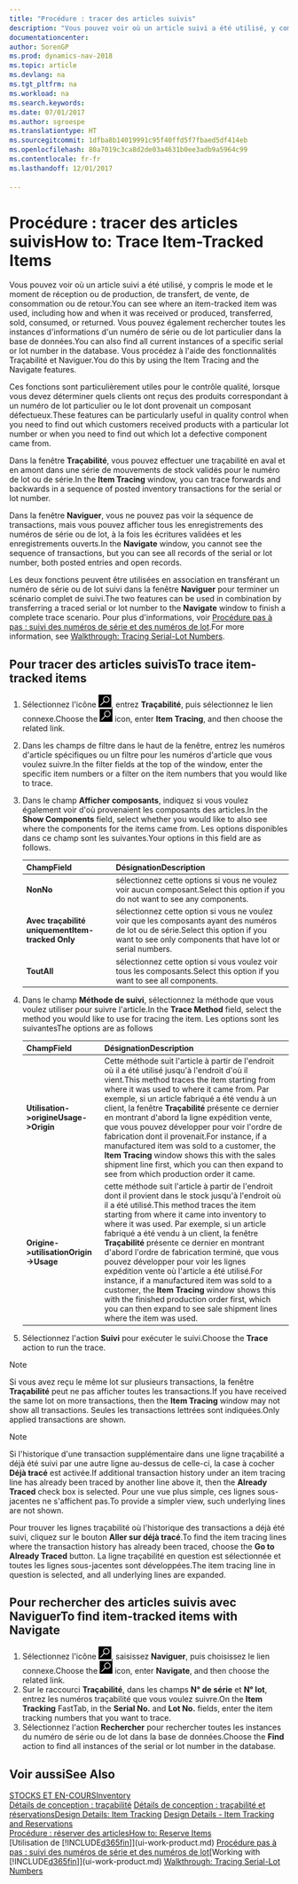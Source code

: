 ```yaml
---
title: "Procédure : tracer des articles suivis"
description: "Vous pouvez voir où un article suivi a été utilisé, y compris le mode et le moment de réception ou de production, de transfert, de vente, de consommation ou de retour. Vous pouvez également rechercher toutes les instances d'informations d'un numéro de série ou de lot particulier dans la base de données. Vous procédez à l'aide des fonctionnalités Traçabilité et Naviguer."
documentationcenter: 
author: SorenGP
ms.prod: dynamics-nav-2018
ms.topic: article
ms.devlang: na
ms.tgt_pltfrm: na
ms.workload: na
ms.search.keywords: 
ms.date: 07/01/2017
ms.author: sgroespe
ms.translationtype: HT
ms.sourcegitcommit: 1dfba8b14019991c95f40ffd5f7fbaed5df414eb
ms.openlocfilehash: 80a7019c3ca8d2de03a4631b0ee3adb9a5964c99
ms.contentlocale: fr-fr
ms.lasthandoff: 12/01/2017

---
```

# <a name="how-to-trace-item-tracked-items"></a><span data-ttu-id="cf6d6-105">Procédure : tracer des articles suivis</span><span class="sxs-lookup"><span data-stu-id="cf6d6-105">How to: Trace Item-Tracked Items</span></span>
<span data-ttu-id="cf6d6-106">Vous pouvez voir où un article suivi a été utilisé, y compris le mode et le moment de réception ou de production, de transfert, de vente, de consommation ou de retour.</span><span class="sxs-lookup"><span data-stu-id="cf6d6-106">You can see where an item-tracked item was used, including how and when it was received or produced, transferred, sold, consumed, or returned.</span></span> <span data-ttu-id="cf6d6-107">Vous pouvez également rechercher toutes les instances d'informations d'un numéro de série ou de lot particulier dans la base de données.</span><span class="sxs-lookup"><span data-stu-id="cf6d6-107">You can also find all current instances of a specific serial or lot number in the database.</span></span> <span data-ttu-id="cf6d6-108">Vous procédez à l'aide des fonctionnalités Traçabilité et Naviguer.</span><span class="sxs-lookup"><span data-stu-id="cf6d6-108">You do this by using the Item Tracing and the Navigate features.</span></span>  

 <span data-ttu-id="cf6d6-109">Ces fonctions sont particulièrement utiles pour le contrôle qualité, lorsque vous devez déterminer quels clients ont reçus des produits correspondant à un numéro de lot particulier ou le lot dont provenait un composant défectueux.</span><span class="sxs-lookup"><span data-stu-id="cf6d6-109">These features can be particularly useful in quality control when you need to find out which customers received products with a particular lot number or when you need to find out which lot a defective component came from.</span></span>  

 <span data-ttu-id="cf6d6-110">Dans la fenêtre **Traçabilité**, vous pouvez effectuer une traçabilité en aval et en amont dans une série de mouvements de stock validés pour le numéro de lot ou de série.</span><span class="sxs-lookup"><span data-stu-id="cf6d6-110">In the **Item Tracing** window, you can trace forwards and backwards in a sequence of posted inventory transactions for the serial or lot number.</span></span>  

 <span data-ttu-id="cf6d6-111">Dans la fenêtre **Naviguer**, vous ne pouvez pas voir la séquence de transactions, mais vous pouvez afficher tous les enregistrements des numéros de série ou de lot, à la fois les écritures validées et les enregistrements ouverts.</span><span class="sxs-lookup"><span data-stu-id="cf6d6-111">In the **Navigate** window, you cannot see the sequence of transactions, but you can see all records of the serial or lot number, both posted entries and open records.</span></span>  

 <span data-ttu-id="cf6d6-112">Les deux fonctions peuvent être utilisées en association en transférant un numéro de série ou de lot suivi dans la fenêtre **Naviguer** pour terminer un scénario complet de suivi.</span><span class="sxs-lookup"><span data-stu-id="cf6d6-112">The two features can be used in combination by transferring a traced serial or lot number to the **Navigate** window to finish a complete trace scenario.</span></span> <span data-ttu-id="cf6d6-113">Pour plus d'informations, voir [Procédure pas à pas : suivi des numéros de série et des numéros de lot](walkthrough-tracing-serial-lot-numbers.md).</span><span class="sxs-lookup"><span data-stu-id="cf6d6-113">For more information, see [Walkthrough: Tracing Serial-Lot Numbers](walkthrough-tracing-serial-lot-numbers.md).</span></span>  

## <a name="to-trace-item-tracked-items"></a><span data-ttu-id="cf6d6-114">Pour tracer des articles suivis</span><span class="sxs-lookup"><span data-stu-id="cf6d6-114">To trace item-tracked items</span></span>  

1.  <span data-ttu-id="cf6d6-115">Sélectionnez l'icône ![Page ou état pour la recherche](media/ui-search/search_small.png "Page ou état pour la recherche"), entrez **Traçabilité**, puis sélectionnez le lien connexe.</span><span class="sxs-lookup"><span data-stu-id="cf6d6-115">Choose the ![Search for Page or Report](media/ui-search/search_small.png "Search for Page or Report icon") icon, enter **Item Tracing**, and then choose the related link.</span></span>  
2.  <span data-ttu-id="cf6d6-116">Dans les champs de filtre dans le haut de la fenêtre, entrez les numéros d'article spécifiques ou un filtre pour les numéros d'article que vous voulez suivre.</span><span class="sxs-lookup"><span data-stu-id="cf6d6-116">In the filter fields at the top of the window, enter the specific item numbers or a filter on the item numbers that you would like to trace.</span></span>  
3.  <span data-ttu-id="cf6d6-117">Dans le champ **Afficher composants**, indiquez si vous voulez également voir d'où provenaient les composants des articles.</span><span class="sxs-lookup"><span data-stu-id="cf6d6-117">In the **Show Components** field, select whether you would like to also see where the components for the items came from.</span></span> <span data-ttu-id="cf6d6-118">Les options disponibles dans ce champ sont les suivantes.</span><span class="sxs-lookup"><span data-stu-id="cf6d6-118">Your options in this field are as follows.</span></span>  

    |<span data-ttu-id="cf6d6-119">Champ</span><span class="sxs-lookup"><span data-stu-id="cf6d6-119">Field</span></span>|<span data-ttu-id="cf6d6-120">Désignation</span><span class="sxs-lookup"><span data-stu-id="cf6d6-120">Description</span></span>|  
    |----------------------------------|---------------------------------------|  
    |<span data-ttu-id="cf6d6-121">**Non**</span><span class="sxs-lookup"><span data-stu-id="cf6d6-121">**No**</span></span>|<span data-ttu-id="cf6d6-122">sélectionnez cette options si vous ne voulez voir aucun composant.</span><span class="sxs-lookup"><span data-stu-id="cf6d6-122">Select this option if you do not want to see any components.</span></span>|  
    |<span data-ttu-id="cf6d6-123">**Avec traçabilité uniquement**</span><span class="sxs-lookup"><span data-stu-id="cf6d6-123">**Item-tracked Only**</span></span>|<span data-ttu-id="cf6d6-124">sélectionnez cette option si vous ne voulez voir que les composants ayant des numéros de lot ou de série.</span><span class="sxs-lookup"><span data-stu-id="cf6d6-124">Select this option if you want to see only components that have lot or serial numbers.</span></span>|  
    |<span data-ttu-id="cf6d6-125">**Tout**</span><span class="sxs-lookup"><span data-stu-id="cf6d6-125">**All**</span></span>|<span data-ttu-id="cf6d6-126">sélectionnez cette option si vous voulez voir tous les composants.</span><span class="sxs-lookup"><span data-stu-id="cf6d6-126">Select this option if you want to see all components.</span></span>|  

4.  <span data-ttu-id="cf6d6-127">Dans le champ **Méthode de suivi**, sélectionnez la méthode que vous voulez utiliser pour suivre l'article.</span><span class="sxs-lookup"><span data-stu-id="cf6d6-127">In the **Trace Method** field, select the method you would like to use for tracing the item.</span></span> <span data-ttu-id="cf6d6-128">Les options sont les suivantes</span><span class="sxs-lookup"><span data-stu-id="cf6d6-128">The options are as follows</span></span>  

    |<span data-ttu-id="cf6d6-129">Champ</span><span class="sxs-lookup"><span data-stu-id="cf6d6-129">Field</span></span>|<span data-ttu-id="cf6d6-130">Désignation</span><span class="sxs-lookup"><span data-stu-id="cf6d6-130">Description</span></span>|  
    |----------------------------------|---------------------------------------|  
    |<span data-ttu-id="cf6d6-131">**Utilisation->origine**</span><span class="sxs-lookup"><span data-stu-id="cf6d6-131">**Usage->Origin**</span></span>|<span data-ttu-id="cf6d6-132">Cette méthode suit l'article à partir de l'endroit où il a été utilisé jusqu'à l'endroit d'où il vient.</span><span class="sxs-lookup"><span data-stu-id="cf6d6-132">This method traces the item starting from where it was used to where it came from.</span></span> <span data-ttu-id="cf6d6-133">Par exemple, si un article fabriqué a été vendu à un client, la fenêtre **Traçabilité** présente ce dernier en montrant d'abord la ligne expédition vente, que vous pouvez développer pour voir l'ordre de fabrication dont il provenait.</span><span class="sxs-lookup"><span data-stu-id="cf6d6-133">For instance, if a manufactured item was sold to a customer, the **Item Tracing** window shows this with the sales shipment line first, which you can then expand to see from which production order it came.</span></span>|  
    |<span data-ttu-id="cf6d6-134">**Origine->utilisation**</span><span class="sxs-lookup"><span data-stu-id="cf6d6-134">**Origin->Usage**</span></span>|<span data-ttu-id="cf6d6-135">cette méthode suit l'article à partir de l'endroit dont il provient dans le stock jusqu'à l'endroit où il a été utilisé.</span><span class="sxs-lookup"><span data-stu-id="cf6d6-135">This method traces the item starting from where it came into inventory to where it was used.</span></span> <span data-ttu-id="cf6d6-136">Par exemple, si un article fabriqué a été vendu à un client, la fenêtre **Traçabilité** présente ce dernier en montrant d'abord l'ordre de fabrication terminé, que vous pouvez développer pour voir les lignes expédition vente où l'article a été utilisé.</span><span class="sxs-lookup"><span data-stu-id="cf6d6-136">For instance, if a manufactured item was sold to a customer, the **Item Tracing** window shows this with the finished production order first, which you can then expand to see sale shipment lines where the item was used.</span></span>|  

5.  <span data-ttu-id="cf6d6-137">Sélectionnez l'action **Suivi** pour exécuter le suivi.</span><span class="sxs-lookup"><span data-stu-id="cf6d6-137">Choose the **Trace** action to run the trace.</span></span>  

> [!NOTE]  
>  <span data-ttu-id="cf6d6-138">Si vous avez reçu le même lot sur plusieurs transactions, la fenêtre **Traçabilité** peut ne pas afficher toutes les transactions.</span><span class="sxs-lookup"><span data-stu-id="cf6d6-138">If you have received the same lot on more transactions, then the **Item Tracing** window may not show all transactions.</span></span> <span data-ttu-id="cf6d6-139">Seules les transactions lettrées sont indiquées.</span><span class="sxs-lookup"><span data-stu-id="cf6d6-139">Only applied transactions are shown.</span></span>  

> [!NOTE]  
>  <span data-ttu-id="cf6d6-140">Si l'historique d'une transaction supplémentaire dans une ligne traçabilité a déjà été suivi par une autre ligne au-dessus de celle-ci, la case à cocher **Déjà tracé** est activée.</span><span class="sxs-lookup"><span data-stu-id="cf6d6-140">If additional transaction history under an item tracing line has already been traced by another line above it, then the **Already Traced** check box is selected.</span></span> <span data-ttu-id="cf6d6-141">Pour une vue plus simple, ces lignes sous-jacentes ne s'affichent pas.</span><span class="sxs-lookup"><span data-stu-id="cf6d6-141">To provide a simpler view, such underlying lines are not shown.</span></span>  
>   
>  <span data-ttu-id="cf6d6-142">Pour trouver les lignes traçabilité où l'historique des transactions a déjà été suivi, cliquez sur le bouton **Aller sur déjà tracé**.</span><span class="sxs-lookup"><span data-stu-id="cf6d6-142">To find the item tracing lines where the transaction history has already been traced, choose the **Go to Already Traced** button.</span></span> <span data-ttu-id="cf6d6-143">La ligne traçabilité en question est sélectionnée et toutes les lignes sous-jacentes sont développées.</span><span class="sxs-lookup"><span data-stu-id="cf6d6-143">The item tracing line in question is selected, and all underlying lines are expanded.</span></span>  

## <a name="to-find-item-tracked-items-with-navigate"></a><span data-ttu-id="cf6d6-144">Pour rechercher des articles suivis avec Naviguer</span><span class="sxs-lookup"><span data-stu-id="cf6d6-144">To find item-tracked items with Navigate</span></span>  

1.  <span data-ttu-id="cf6d6-145">Sélectionnez l'icône ![Page ou état pour la recherche](media/ui-search/search_small.png "Page ou état pour la recherche"), saisissez **Naviguer**, puis choisissez le lien connexe.</span><span class="sxs-lookup"><span data-stu-id="cf6d6-145">Choose the ![Search for Page or Report](media/ui-search/search_small.png "Search for Page or Report icon") icon, enter **Navigate**, and then choose the related link.</span></span>  
2.  <span data-ttu-id="cf6d6-146">Sur le raccourci **Traçabilité**, dans les champs **N° de série** et **N° lot**, entrez les numéros traçabilité que vous voulez suivre.</span><span class="sxs-lookup"><span data-stu-id="cf6d6-146">On the **Item Tracking** FastTab, in the **Serial No.** and **Lot No.** fields, enter the item tracking numbers that you want to trace.</span></span>  
3.  <span data-ttu-id="cf6d6-147">Sélectionnez l'action **Rechercher** pour rechercher toutes les instances du numéro de série ou de lot dans la base de données.</span><span class="sxs-lookup"><span data-stu-id="cf6d6-147">Choose the **Find** action to find all instances of the serial or lot number in the database.</span></span>  

## <a name="see-also"></a><span data-ttu-id="cf6d6-148">Voir aussi</span><span class="sxs-lookup"><span data-stu-id="cf6d6-148">See Also</span></span>  
[<span data-ttu-id="cf6d6-149">STOCKS ET EN-COURS</span><span class="sxs-lookup"><span data-stu-id="cf6d6-149">Inventory</span></span>](inventory-manage-inventory.md)  
<span data-ttu-id="cf6d6-150">[Détails de conception : traçabilité](design-details-item-tracking.md)
[Détails de conception : traçabilité et réservations](design-details-item-tracking-and-reservations.md)</span><span class="sxs-lookup"><span data-stu-id="cf6d6-150">[Design Details: Item Tracking](design-details-item-tracking.md)
[Design Details - Item Tracking and Reservations](design-details-item-tracking-and-reservations.md)</span></span>  
[<span data-ttu-id="cf6d6-151">Procédure : réserver des articles</span><span class="sxs-lookup"><span data-stu-id="cf6d6-151">How to: Reserve Items</span></span>](inventory-how-to-reserve-items.md)  
<span data-ttu-id="cf6d6-152">[Utilisation de [!INCLUDE[d365fin](includes/d365fin_md.md)]](ui-work-product.md)
[Procédure pas à pas : suivi des numéros de série et des numéros de lot](walkthrough-tracing-serial-lot-numbers.md)</span><span class="sxs-lookup"><span data-stu-id="cf6d6-152">[Working with [!INCLUDE[d365fin](includes/d365fin_md.md)]](ui-work-product.md)
[Walkthrough: Tracing Serial-Lot Numbers](walkthrough-tracing-serial-lot-numbers.md)</span></span>


